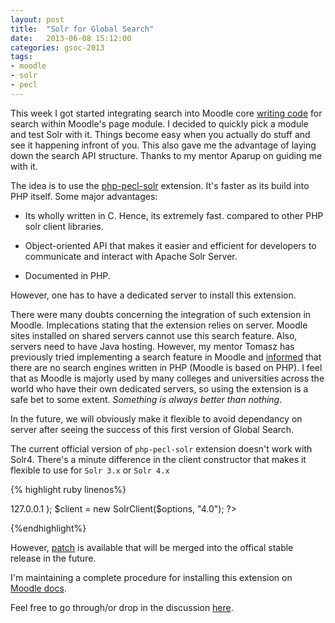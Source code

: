 ```yaml
---
layout: post
title:  "Solr for Global Search"
date:   2013-06-08 15:12:00
categories: gsoc-2013
tags: 
- moodle
- solr
- pecl
---
```

This week I got started integrating search into Moodle core [writing code][writing-code]  for search within Moodle's page module. I decided to quickly pick a module and test Solr with it. Things become easy when you actually do stuff and see it happening infront of you. This also gave me the advantage of laying down the search API structure. Thanks to my mentor Aparup on guiding me with it.

The idea is to use the [php-pecl-solr][php-pecl-solr] extension. It's faster as its build into PHP itself. Some major advantages:

- Its wholly written in C. Hence, its extremely fast. compared to other PHP solr client libraries.

- Object-oriented API that makes it easier and efficient for developers to communicate and interact with Apache Solr Server.

- Documented in PHP.

However, one has to have a dedicated server to install this extension. 

There were many doubts concerning the integration of such extension in Moodle. Implecations stating that the extension relies on server. Moodle sites installed on shared servers cannot use this search feature. Also, servers need to have Java hosting. However, my mentor Tomasz has previously tried implementing a search feature in Moodle and [informed][informed] that there are no search engines written in PHP (Moodle is based on PHP). I feel that as Moodle is majorly used by many colleges and universities across the world who have their own dedicated servers, so using the extension is a safe bet to some extent. *Something is always better than nothing*.

In the future, we will obviously make it flexible to avoid dependancy on server after seeing the success of this first version of Global Search.

The current official version of <code>php-pecl-solr</code> extension doesn't work with Solr4. There's a minute difference in the client constructor that makes it flexible to use for <code>Solr 3.x</code> or <code>Solr 4.x</code> 

{% highlight ruby linenos%}
<?php
$options = array( 'hostname' => 127.0.0.1 );
$client = new SolrClient($options, "4.0");
?>
{%endhighlight%}

However, [patch][solr-patch] is available that will be merged into the offical stable release in the future.

I'm maintaining a complete procedure for installing this extension on [Moodle docs][moodle-docs].

Feel free to go through/or drop in the discussion [here][global-search-forum].

[writing-code]: https://github.com/prateeksachan/moodle/tree/gs2/search
[php-pecl-solr]: http://www.php.net/manual/en/book.solr.php
[informed]: https://moodle.org/mod/forum/discuss.php?d=227805#p999690
[solr-patch]: https://github.com/lukaszkujawa/php-pecl-solr
[moodle-docs]: http://docs.moodle.org/dev/Global_search
[global-search-forum]: https://moodle.org/mod/forum/discuss.php?d=227805